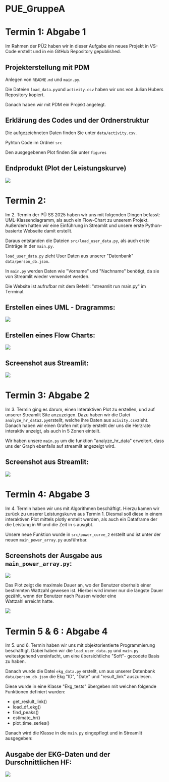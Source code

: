 # PUE_GruppeA

# Termin 1: Abgabe 1
Im Rahmen der PÜ2 haben wir in dieser Aufgabe ein neues Projekt in VS-Code erstellt und in ein GitHub Repository gepublished. 

## Projekterstellung mit PDM
Anlegen von `README.md` und `main.py`.

Die Dateien `load_data.py`und `activity.csv` haben wir uns von Julian Hubers Repository kopiert.

Danach haben wir mit PDM ein Projekt angelegt.

## Erklärung des Codes und der Ordnerstruktur
Die aufgezeichneten Daten finden Sie unter `data/activity.csv`.

Pyhton Code im Ordner `src`

Den ausgegebenen Plot finden Sie unter `figures`

## Endprodukt (Plot der Leistungskurve)
![](figures/power_curve.png)

# Termin 2:

Im 2. Termin der PÜ SS 2025 haben wir uns mit folgenden Dingen befasst: UML-Klassendiagramm, als auch ein Flow-Chart zu unserem Projekt. 
Außerdem hatten wir eine Einführung in Streamlit und unsere erste Python-basierte Webseite damit erstellt.

Daraus entstanden die Dateien `src/load_user_data.py`, als auch erste Einträge in der `main.py`.

`load_user_data.py` zieht User Daten aus unserer "Datenbank" `data/person_db.json`.

In `main.py` werden Daten wie "Vorname" und "Nachname" benötigt, da sie von Streamlit wieder verwendet werden.

Die Website ist aufrufbar mit dem Befehl: "streamlit run main.py" im Terminal.

## Erstellen eines UML - Dragramms:

![](Docs/UML1.png)

## Erstellen eines Flow Charts:

![](Docs/ekg_data._acticity.svg)

## Screenshot aus Streamlit:

![](figures/Screenshot_EKG_Termin2.png)

# Termin 3: Abgabe 2

Im 3. Termin ging es darum, einen Interaktiven Plot zu erstellen, und auf unserer Streamlit Site anzuzeigen. Dazu haben wir die Datei `analyze_hr_data2.py`erstellt, welche ihre Daten aus `acivity.csv`zieht. Danach haben wir einen Grafen mit plotly erstellt der uns die Herzrate interaktiv anzeigt, als auch in 5 Zonen einteilt.

Wir haben unsere `main.py` um die funktion "analyze_hr_data" erweitert, dass uns der Graph ebenfalls auf streamlit angezeigt wird.

## Screenshot aus Streamlit:

![](figures/Screenshot_HR_Termin3.png)

# Termin 4: Abgabe 3

Im 4. Termin haben wir uns mit Algorithmen beschäftigt.
Hierzu kamen wir zurück zu unserer Leistungskurve aus Termin 1. Diesmal soll diese in einem interaktiven Plot mittels plotly erstellt werden, als auch ein Dataframe der die Leistung in W und die Zeit in s ausgibt. 

Unsere neue Funktion wurde in `src/power_curve_2` erstellt und ist unter der neuen `main_power_array.py` ausführbar.

## Screenshots der Ausgabe aus `main_power_array.py`:

![](figures/Screenshot_power_curve2.png)

Das Plot zeigt die maximale Dauer an, wo der Benutzer oberhalb einer bestimmten Wattzahl gewesen ist. Hierbei wird immer nur die längste Dauer gezählt, wenn der Benutzer nach Pausen wieder eine Wattzahl erreicht hatte.

![](figures/Screenshot_df_power_curve.png)

# Termin 5 & 6 : Abgabe 4

Im 5. und 6. Termin haben wir uns mit objektorientierte Programmierung beschäftigt.
Dabei haben wir die `load_user_data.py` und `main.py` weitestgehend vereinfacht, um eine übersichtliche "Soft"- gecodete Basis zu haben.

Danach wurde die Datei `ekg_data.py` erstellt, um aus unserer Datenbank `data/person_db.json` die Ekg "ID", "Date" und "result_link" auszulesen.

Diese wurde in eine Klasse "Ekg_tests" übergeben mit welchen folgende Funktionen definiert wurden:

- get_reslult_link()
- load_df_ekg()
- find_peaks()
- estimate_hr()
- plot_time_series()

Danach wird die Klasse in die `main.py` eingepflegt und in Streamlit ausgegeben:

## Ausgabe der EKG-Daten und der Durschnittlichen HF:
![](figures/Screenshot_Ekg_data_Aufgabe4.png)